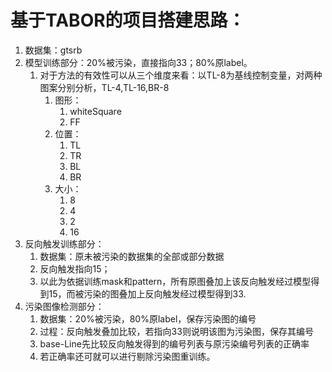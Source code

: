 # 基于TABOR的项目搭建思路：

1. 数据集：gtsrb
2. 模型训练部分：20%被污染，直接指向33；80%原label。
   1. 对于方法的有效性可以从三个维度来看：以TL-8为基线控制变量，对两种图案分别分析，TL-4,TL-16,BR-8
      1. 图形：
         1. whiteSquare
         2. FF
      2. 位置：
         1. TL
         2. TR
         3. BL
         4. BR
      3. 大小：
         1. 8
         2. 4
         3. 2
         4. 16
3. 反向触发训练部分：
   1. 数据集：原未被污染的数据集的全部或部分数据
   2. 反向触发指向15；
   3. 以此为依据训练mask和pattern，所有原图叠加上该反向触发经过模型得到15，而被污染的图叠加上反向触发经过模型得到33.
4. 污染图像检测部分：
   1. 数据集：20%被污染，80%原label，保存污染图的编号
   2. 过程：反向触发叠加比较，若指向33则说明该图为污染图，保存其编号
   3. base-Line先比较反向触发得到的编号列表与原污染编号列表的正确率
   4. 若正确率还可就可以进行剔除污染图重训练。


